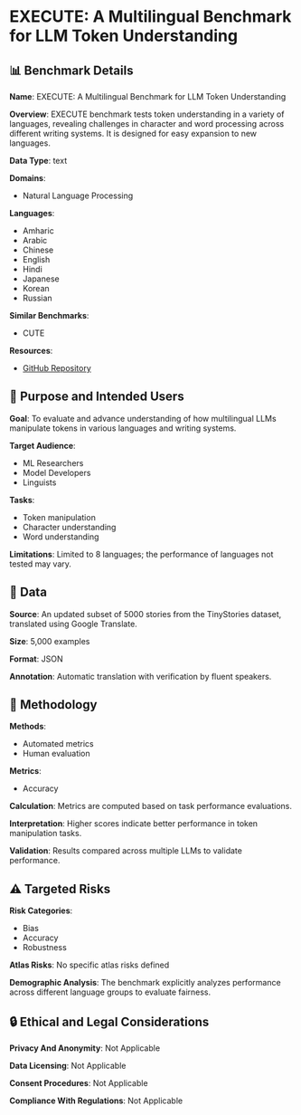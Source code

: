 # EXECUTE: A Multilingual Benchmark for LLM Token Understanding

## 📊 Benchmark Details

**Name**: EXECUTE: A Multilingual Benchmark for LLM Token Understanding

**Overview**: EXECUTE benchmark tests token understanding in a variety of languages, revealing challenges in character and word processing across different writing systems. It is designed for easy expansion to new languages.

**Data Type**: text

**Domains**:
- Natural Language Processing

**Languages**:
- Amharic
- Arabic
- Chinese
- English
- Hindi
- Japanese
- Korean
- Russian

**Similar Benchmarks**:
- CUTE

**Resources**:
- [GitHub Repository](https://github.com/Leukas/EXECUTE)

## 🎯 Purpose and Intended Users

**Goal**: To evaluate and advance understanding of how multilingual LLMs manipulate tokens in various languages and writing systems.

**Target Audience**:
- ML Researchers
- Model Developers
- Linguists

**Tasks**:
- Token manipulation
- Character understanding
- Word understanding

**Limitations**: Limited to 8 languages; the performance of languages not tested may vary.

## 💾 Data

**Source**: An updated subset of 5000 stories from the TinyStories dataset, translated using Google Translate.

**Size**: 5,000 examples

**Format**: JSON

**Annotation**: Automatic translation with verification by fluent speakers.

## 🔬 Methodology

**Methods**:
- Automated metrics
- Human evaluation

**Metrics**:
- Accuracy

**Calculation**: Metrics are computed based on task performance evaluations.

**Interpretation**: Higher scores indicate better performance in token manipulation tasks.

**Validation**: Results compared across multiple LLMs to validate performance.

## ⚠️ Targeted Risks

**Risk Categories**:
- Bias
- Accuracy
- Robustness

**Atlas Risks**:
No specific atlas risks defined

**Demographic Analysis**: The benchmark explicitly analyzes performance across different language groups to evaluate fairness.

## 🔒 Ethical and Legal Considerations

**Privacy And Anonymity**: Not Applicable

**Data Licensing**: Not Applicable

**Consent Procedures**: Not Applicable

**Compliance With Regulations**: Not Applicable
